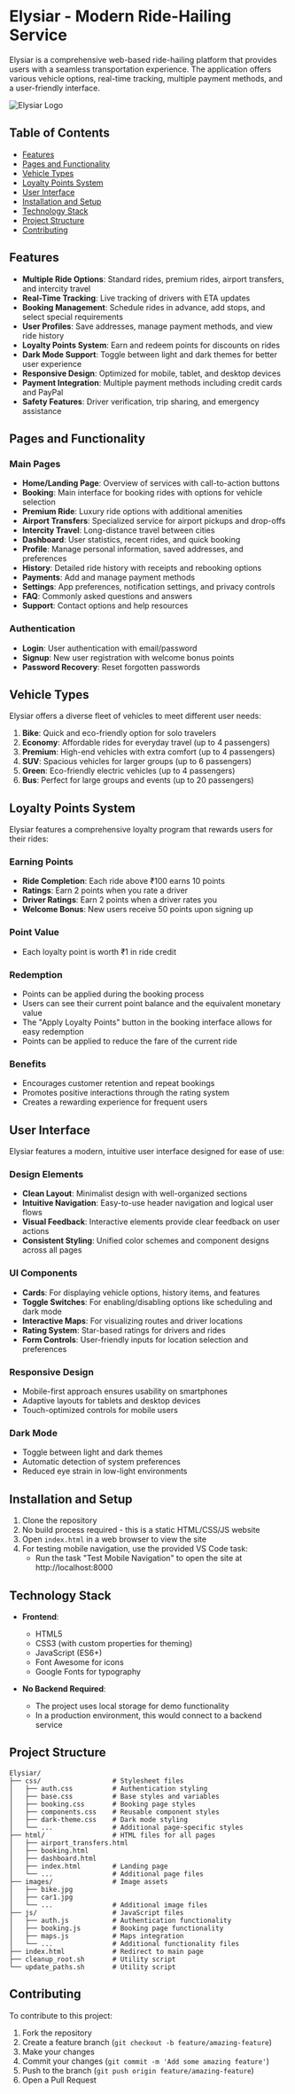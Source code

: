 # Elysiar - Modern Ride-Hailing Service

Elysiar is a comprehensive web-based ride-hailing platform that provides users with a seamless transportation experience. The application offers various vehicle options, real-time tracking, multiple payment methods, and a user-friendly interface.

![Elysiar Logo](images/logo.png)

## Table of Contents

- [Features](#features)
- [Pages and Functionality](#pages-and-functionality)
- [Vehicle Types](#vehicle-types)
- [Loyalty Points System](#loyalty-points-system)
- [User Interface](#user-interface)
- [Installation and Setup](#installation-and-setup)
- [Technology Stack](#technology-stack)
- [Project Structure](#project-structure)
- [Contributing](#contributing)

## Features

- **Multiple Ride Options**: Standard rides, premium rides, airport transfers, and intercity travel
- **Real-Time Tracking**: Live tracking of drivers with ETA updates
- **Booking Management**: Schedule rides in advance, add stops, and select special requirements
- **User Profiles**: Save addresses, manage payment methods, and view ride history
- **Loyalty Points System**: Earn and redeem points for discounts on rides
- **Dark Mode Support**: Toggle between light and dark themes for better user experience
- **Responsive Design**: Optimized for mobile, tablet, and desktop devices
- **Payment Integration**: Multiple payment methods including credit cards and PayPal
- **Safety Features**: Driver verification, trip sharing, and emergency assistance

## Pages and Functionality

### Main Pages
- **Home/Landing Page**: Overview of services with call-to-action buttons
- **Booking**: Main interface for booking rides with options for vehicle selection
- **Premium Ride**: Luxury ride options with additional amenities
- **Airport Transfers**: Specialized service for airport pickups and drop-offs
- **Intercity Travel**: Long-distance travel between cities
- **Dashboard**: User statistics, recent rides, and quick booking
- **Profile**: Manage personal information, saved addresses, and preferences
- **History**: Detailed ride history with receipts and rebooking options
- **Payments**: Add and manage payment methods
- **Settings**: App preferences, notification settings, and privacy controls
- **FAQ**: Commonly asked questions and answers
- **Support**: Contact options and help resources

### Authentication
- **Login**: User authentication with email/password
- **Signup**: New user registration with welcome bonus points
- **Password Recovery**: Reset forgotten passwords

## Vehicle Types

Elysiar offers a diverse fleet of vehicles to meet different user needs:

1. **Bike**: Quick and eco-friendly option for solo travelers
2. **Economy**: Affordable rides for everyday travel (up to 4 passengers)
3. **Premium**: High-end vehicles with extra comfort (up to 4 passengers)
4. **SUV**: Spacious vehicles for larger groups (up to 6 passengers)
5. **Green**: Eco-friendly electric vehicles (up to 4 passengers)
6. **Bus**: Perfect for large groups and events (up to 20 passengers)

## Loyalty Points System

Elysiar features a comprehensive loyalty program that rewards users for their rides:

### Earning Points
- **Ride Completion**: Each ride above ₹100 earns 10 points
- **Ratings**: Earn 2 points when you rate a driver
- **Driver Ratings**: Earn 2 points when a driver rates you
- **Welcome Bonus**: New users receive 50 points upon signing up

### Point Value
- Each loyalty point is worth ₹1 in ride credit

### Redemption
- Points can be applied during the booking process
- Users can see their current point balance and the equivalent monetary value
- The "Apply Loyalty Points" button in the booking interface allows for easy redemption
- Points can be applied to reduce the fare of the current ride

### Benefits
- Encourages customer retention and repeat bookings
- Promotes positive interactions through the rating system
- Creates a rewarding experience for frequent users

## User Interface

Elysiar features a modern, intuitive user interface designed for ease of use:

### Design Elements
- **Clean Layout**: Minimalist design with well-organized sections
- **Intuitive Navigation**: Easy-to-use header navigation and logical user flows
- **Visual Feedback**: Interactive elements provide clear feedback on user actions
- **Consistent Styling**: Unified color schemes and component designs across all pages

### UI Components
- **Cards**: For displaying vehicle options, history items, and features
- **Toggle Switches**: For enabling/disabling options like scheduling and dark mode
- **Interactive Maps**: For visualizing routes and driver locations
- **Rating System**: Star-based ratings for drivers and rides
- **Form Controls**: User-friendly inputs for location selection and preferences

### Responsive Design
- Mobile-first approach ensures usability on smartphones
- Adaptive layouts for tablets and desktop devices
- Touch-optimized controls for mobile users

### Dark Mode
- Toggle between light and dark themes
- Automatic detection of system preferences
- Reduced eye strain in low-light environments

## Installation and Setup

1. Clone the repository
2. No build process required - this is a static HTML/CSS/JS website
3. Open `index.html` in a web browser to view the site
4. For testing mobile navigation, use the provided VS Code task:
   - Run the task "Test Mobile Navigation" to open the site at http://localhost:8000

## Technology Stack

- **Frontend**:
  - HTML5
  - CSS3 (with custom properties for theming)
  - JavaScript (ES6+)
  - Font Awesome for icons
  - Google Fonts for typography

- **No Backend Required**:
  - The project uses local storage for demo functionality
  - In a production environment, this would connect to a backend service

## Project Structure

```
Elysiar/
├── css/                  # Stylesheet files
│   ├── auth.css          # Authentication styling
│   ├── base.css          # Base styles and variables
│   ├── booking.css       # Booking page styles
│   ├── components.css    # Reusable component styles
│   ├── dark-theme.css    # Dark mode styling
│   └── ...               # Additional page-specific styles
├── html/                 # HTML files for all pages
│   ├── airport_transfers.html
│   ├── booking.html
│   ├── dashboard.html
│   ├── index.html        # Landing page
│   └── ...               # Additional page files
├── images/               # Image assets
│   ├── bike.jpg
│   ├── car1.jpg
│   └── ...               # Additional image files
├── js/                   # JavaScript files
│   ├── auth.js           # Authentication functionality
│   ├── booking.js        # Booking page functionality
│   ├── maps.js           # Maps integration
│   └── ...               # Additional functionality files
├── index.html            # Redirect to main page
├── cleanup_root.sh       # Utility script
└── update_paths.sh       # Utility script
```

## Contributing

To contribute to this project:

1. Fork the repository
2. Create a feature branch (`git checkout -b feature/amazing-feature`)
3. Make your changes
4. Commit your changes (`git commit -m 'Add some amazing feature'`)
5. Push to the branch (`git push origin feature/amazing-feature`)
6. Open a Pull Request

